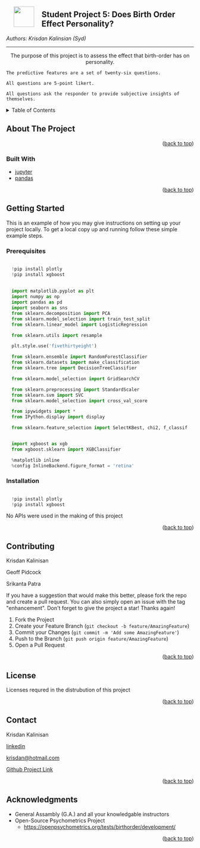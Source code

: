 <div id="top"></div>
<!--
*** Thanks for checking out the Best-README-Template. If you have a suggestion
*** that would make this better, please fork the repo and create a pull request
*** or simply open an issue with the tag "enhancement".
*** Don't forget to give the project a star!
*** Thanks again! Now go create something AMAZING! :D
-->



<!-- PROJECT SHIELDS -->
<!--
*** I'm using markdown "reference style" links for readability.
*** Reference links are enclosed in brackets [ ] instead of parentheses ( ).
*** See the bottom of this document for the declaration of the reference variables
*** for contributors-url, forks-url, etc. This is an optional, concise syntax you may use.
*** https://www.markdownguide.org/basic-syntax/#reference-style-links
-->

<img src="http://imgur.com/1ZcRyrc.png" style="float: left; margin: 20px; height: 55px">

## Student Project 5: Does Birth Order Effect Personality?

_Authors: Krisdan Kalinsian (Syd)_

---
    

  <p align="center">
    The purpose of this project is to assess the effect that birth-order has on personality.
    
    The predictive features are a set of twenty-six questions.
    
    All questions are 5-point likert.
    
    All questions ask the responder to provide subjective insights of themselves.
 
    
<!--
    <br />
    <a href="https://github.com/github_username/repo_name"><strong>Explore the docs »</strong></a>
    <br />
    <br />
    <a href="https://github.com/github_username/repo_name">View Demo</a>
    ·
    <a href="https://github.com/github_username/repo_name/issues">Report Bug</a>
    ·
    <a href="https://github.com/github_username/repo_name/issues">Request Feature</a>
  </p>
</div>

-->


<!-- TABLE OF CONTENTS -->
<details>
  <summary>Table of Contents</summary>
  <ol>
    <li>
      <a href="#about-the-project">About The Project</a>
      <ul>
        <li><a href="#built-with">Built With</a></li>
      </ul>
    </li>
    <li>
      <a href="#getting-started">Getting Started</a>
      <ul>
        <li><a href="#prerequisites">Prerequisites</a></li>
        <li><a href="#installation">Installation</a></li>
      </ul>
    </li>
    <li><a href="#usage">Usage</a></li>
    <li><a href="#roadmap">Roadmap</a></li>
    <li><a href="#contributing">Contributing</a></li>
    <li><a href="#license">License</a></li>
    <li><a href="#contact">Contact</a></li>
    <li><a href="#acknowledgments">Acknowledgments</a></li>
  </ol>
</details>



<!-- ABOUT THE PROJECT -->
## About The Project
<!-- 
[![Product Name Screen Shot][product-screenshot]](https://example.com)

Here's a blank template to get started: To avoid retyping too much info. Do a search and replace with your text editor for the following: `github_username`, `repo_name`, `twitter_handle`, `linkedin_username`, `email_client`, `email`, `project_title`, `project_description`
-->
<p align="right">(<a href="#top">back to top</a>)</p>



### Built With

* [jupyter](https://jupyter.org/)
* [pandas](https://pandas.pydata.org/)

<p align="right">(<a href="#top">back to top</a>)</p>



<!-- GETTING STARTED -->
## Getting Started

This is an example of how you may give instructions on setting up your project locally.
To get a local copy up and running follow these simple example steps.

### Prerequisites


  ```python
    
    !pip install plotly
    !pip install xgboost
    
    
    import matplotlib.pyplot as plt
    import numpy as np
    import pandas as pd
    import seaborn as sns
    from sklearn.decomposition import PCA
    from sklearn.model_selection import train_test_split
    from sklearn.linear_model import LogisticRegression

    from sklearn.utils import resample

    plt.style.use('fivethirtyeight')

    from sklearn.ensemble import RandomForestClassifier
    from sklearn.datasets import make_classification
    from sklearn.tree import DecisionTreeClassifier

    from sklearn.model_selection import GridSearchCV

    from sklearn.preprocessing import StandardScaler
    from sklearn.svm import SVC
    from sklearn.model_selection import cross_val_score

    from ipywidgets import *
    from IPython.display import display

    from sklearn.feature_selection import SelectKBest, chi2, f_classif


    import xgboost as xgb
    from xgboost.sklearn import XGBClassifier

    %matplotlib inline
    %config InlineBackend.figure_format = 'retina'
```

### Installation


  ```python
    
    !pip install plotly
    !pip install xgboost
  ```

No APIs were used in the making of this project


<p align="right">(<a href="#top">back to top</a>)</p>





<!-- USAGE EXAMPLES
## Usage

Use this space to show useful examples of how a project can be used. Additional screenshots, code examples and demos work well in this space. You may also link to more resources.



_For more examples, please refer to the [Documentation](https://example.com)_

<p align="right">(<a href="#top">back to top</a>)</p>

    -->



<!-- ROADMAP
## Roadmap

- [ ] Feature 1
- [ ] Feature 2
- [ ] Feature 3
    - [ ] Nested Feature

See the [open issues](https://github.com/github_username/repo_name/issues) for a full list of proposed features (and known issues).

<p align="right">(<a href="#top">back to top</a>)</p>

 -->



<!-- CONTRIBUTING -->
## Contributing


Krisdan Kalinisan

Geoff Pidcock

Srikanta Patra



If you have a suggestion that would make this better, please fork the repo and create a pull request. You can also simply open an issue with the tag "enhancement".
Don't forget to give the project a star! Thanks again!

1. Fork the Project
2. Create your Feature Branch (`git checkout -b feature/AmazingFeature`)
3. Commit your Changes (`git commit -m 'Add some AmazingFeature'`)
4. Push to the Branch (`git push origin feature/AmazingFeature`)
5. Open a Pull Request

<p align="right">(<a href="#top">back to top</a>)</p>



<!-- LICENSE -->
## License

Licenses requred in the distrubution of this project

<p align="right">(<a href="#top">back to top</a>)</p>



<!-- CONTACT -->
## Contact


Krisdan Kalinisan

[linkedin](https://www.linkedin.com/in/krisdan-kalinisan-80029b225/)

krisdan@hotmail.com

[Github Project Link](https://github.com/krisdank/proj5-dsi-anz-dsifxr01)

<p align="right">(<a href="#top">back to top</a>)</p>



<!-- ACKNOWLEDGMENTS -->
## Acknowledgments


* General Assambly (G.A.) and all your knowledgable instructors
* Open-Source Psychometrics Project
    *  https://openpsychometrics.org/tests/birthorder/development/


<p align="right">(<a href="#top">back to top</a>)</p>



<!-- MARKDOWN LINKS & IMAGES -->
<!-- https://www.markdownguide.org/basic-syntax/#reference-style-links -->
[contributors-shield]: https://img.shields.io/github/contributors/github_username/repo_name.svg?style=for-the-badge
[contributors-url]: https://github.com/github_username/repo_name/graphs/contributors
[forks-shield]: https://img.shields.io/github/forks/github_username/repo_name.svg?style=for-the-badge
[forks-url]: https://github.com/github_username/repo_name/network/members
[stars-shield]: https://img.shields.io/github/stars/github_username/repo_name.svg?style=for-the-badge
[stars-url]: https://github.com/github_username/repo_name/stargazers
[issues-shield]: https://img.shields.io/github/issues/github_username/repo_name.svg?style=for-the-badge
[issues-url]: https://github.com/github_username/repo_name/issues
[license-shield]: https://img.shields.io/github/license/github_username/repo_name.svg?style=for-the-badge
[license-url]: https://github.com/github_username/repo_name/blob/master/LICENSE.txt
[linkedin-shield]: https://img.shields.io/badge/-LinkedIn-black.svg?style=for-the-badge&logo=linkedin&colorB=555
[linkedin-url]: https://linkedin.com/in/linkedin_username
[product-screenshot]: images/screenshot.png
